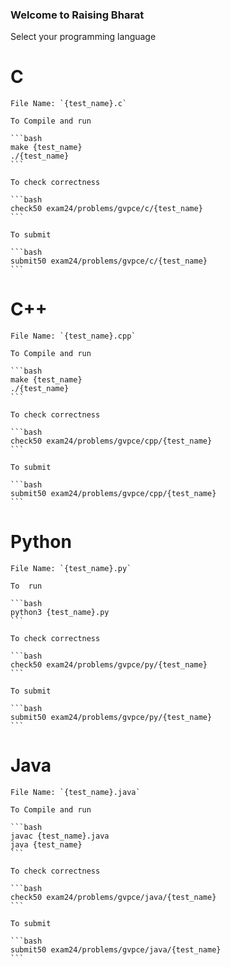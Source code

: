 ### Welcome to Raising Bharat

Select your programming language

# C
    
    File Name: `{test_name}.c`
    
    To Compile and run
    
    ```bash
    make {test_name}
    ./{test_name}
    ```
    
    To check correctness
    
    ```bash
    check50 exam24/problems/gvpce/c/{test_name}
    ```
    
    To submit
    
    ```bash
    submit50 exam24/problems/gvpce/c/{test_name}
    ```
    
# C++
    
    File Name: `{test_name}.cpp`
    
    To Compile and run
    
    ```bash
    make {test_name}
    ./{test_name}
    ```
    
    To check correctness
    
    ```bash
    check50 exam24/problems/gvpce/cpp/{test_name}
    ```
    
    To submit
    
    ```bash
    submit50 exam24/problems/gvpce/cpp/{test_name}
    ```
    
# Python
    
    File Name: `{test_name}.py`
    
    To  run
    
    ```bash
    python3 {test_name}.py
    ```
    
    To check correctness
    
    ```bash
    check50 exam24/problems/gvpce/py/{test_name}
    ```
    
    To submit
    
    ```bash
    submit50 exam24/problems/gvpce/py/{test_name}
    ```
    
# Java
    
    File Name: `{test_name}.java`
    
    To Compile and run
    
    ```bash
    javac {test_name}.java
    java {test_name}
    ```
    
    To check correctness
    
    ```bash
    check50 exam24/problems/gvpce/java/{test_name}
    ```
    
    To submit
    
    ```bash
    submit50 exam24/problems/gvpce/java/{test_name}
    ```
